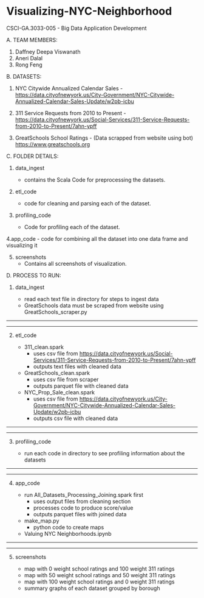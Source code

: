 # Visualizing-NYC-Neighborhood

CSCI-GA.3033-005 - Big Data Application Development

A. TEAM MEMBERS:

1. Daffney Deepa Viswanath
2. Aneri Dalal
3. Rong Feng

B. DATASETS: 

1. NYC Citywide Annualized Calendar Sales - https://data.cityofnewyork.us/City-Government/NYC-Citywide-Annualized-Calendar-Sales-Update/w2pb-icbu 

2. 311 Service Requests from 2010 to Present - https://data.cityofnewyork.us/Social-Services/311-Service-Requests-from-2010-to-Present/7ahn-ypff 
	
3. GreatSchools School Ratings - (Data scrapped from website using bot) https://www.greatschools.org

C. FOLDER DETAILS:

1. data_ingest
	- contains the Scala Code for preprocessing the datasets. 

2. etl_code
	- code for cleaning and parsing each of the dataset. 

3. profiling_code
	- Code for profiling each of the dataset.

4.app_code
	- code for combining all the dataset into one data frame and visualizing it

5. screenshots
	- Contains all screenshots of visualization.

D. PROCESS TO RUN:
 
1. data_ingest

	- read each text file in directory for steps to ingest data
	- GreatSchools data must be scraped from website using GreatSchools_scraper.py

*****************************************************************************************
*****************************************************************************************

2. etl_code

	- 311_clean.spark
		- uses csv file from https://data.cityofnewyork.us/Social-Services/311-Service-Requests-from-2010-to-Present/7ahn-ypff
		- outputs text files with cleaned data
	- GreatSchools_clean.spark 
		- uses csv file from scraper 
		- outputs parquet file with cleaned data
	- NYC_Prop_Sale_clean.spark
		- uses csv file from https://data.cityofnewyork.us/City-Government/NYC-Citywide-Annualized-Calendar-Sales-Update/w2pb-icbu
		- outputs csv file with cleaned data

*****************************************************************************************
*****************************************************************************************

3. profiling_code

	- run each code in directory to see profiling information about the datasets

*****************************************************************************************
*****************************************************************************************

4. app_code

	- run All_Datasets_Processing_Joining.spark first
		- uses output files from cleaning section
		- processes code to produce score/value
		- outputs parquet files with joined data
	- make_map.py
		- python code to create maps
	- Valuing NYC Neighborhoods.ipynb

*****************************************************************************************
*****************************************************************************************

5. screenshots

	- map with 0 weight school ratings and 100 weight 311 ratings
	- map with 50 weight school ratings and 50 weight 311 ratings
	- map with 100 weight school ratings and 0 weight 311 ratings
	- summary graphs of each dataset grouped by borough

